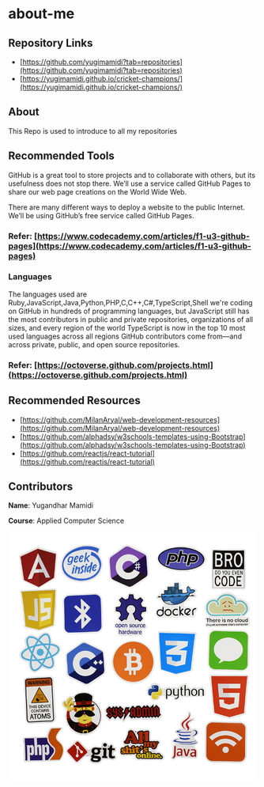 # about-me
## Repository Links
* [https://github.com/yugimamidi?tab=repositories](https://github.com/yugimamidi?tab=repositories)
* [https://yugimamidi.github.io/cricket-champions/](https://yugimamidi.github.io/cricket-champions/)
## About
This Repo is used to introduce to all my repositories 
## Recommended Tools
GitHub is a great tool to store projects and to collaborate with others, but its usefulness does not stop there. We’ll use a service called GitHub Pages to share our web page creations on the World Wide Web.

There are many different ways to deploy a website to the public Internet. We’ll be using GitHub’s free service called GitHub Pages.

### Refer: [https://www.codecademy.com/articles/f1-u3-github-pages](https://www.codecademy.com/articles/f1-u3-github-pages)

### Languages
The languages used are Ruby,JavaScript,Java,Python,PHP,C,C++,C#,TypeScript,Shell
we're coding on GitHub in hundreds of programming languages, but JavaScript still has the most contributors in public and private repositories, organizations of all sizes, and every region of the world
TypeScript is now in the top 10 most used languages across all regions GitHub contributors come from—and across private, public, and open source repositories.

### Refer: [https://octoverse.github.com/projects.html](https://octoverse.github.com/projects.html)

## Recommended Resources
- [https://github.com/MilanAryal/web-development-resources](https://github.com/MilanAryal/web-development-resources)
- [https://github.com/alphadsy/w3schools-templates-using-Bootstrap](https://github.com/alphadsy/w3schools-templates-using-Bootstrap)
- [https://github.com/reactjs/react-tutorial](https://github.com/reactjs/react-tutorial)
## Contributors
**Name**: Yugandhar Mamidi

**Course**: Applied Computer Science

![programming languages logo](logo.jpg)





